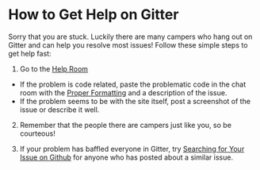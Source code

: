 # How to Get Help on Gitter

Sorry that you are stuck. Luckily there are many campers who hang out on Gitter and can help you resolve most issues! Follow these simple steps to get help fast:

1. Go to the [Help Room](https://gitter.im/FreeCodeCamp/Help)
 *  If the problem is code related, paste the problematic code in the chat room with the [Proper Formatting](Code-Formatting) and a description of the issue.
 * If the problem seems to be with the site itself, post a screenshot of the issue or describe it well.

2. Remember that the people there are campers just like you, so be courteous!

3. If your problem has baffled everyone in Gitter, try [Searching for Your Issue on Github](Search-Existing-Issue) for anyone who has posted about a similar issue.  
